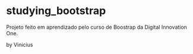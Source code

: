 # studying_bootstrap

Projeto feito em aprendizado pelo curso de Boostrap da Digital Innovation One.

by Vinicius